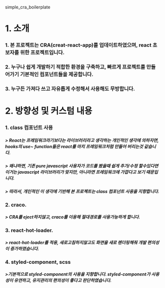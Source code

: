 simple_cra_boilerplate

# 1. 소개

### 1. 본 프로젝트는 CRA(creat-react-app)를 업데이트하였으며, react 초보자를 위한 프로젝트입니다.

### 2. 누구나 쉽게 개발하기 적합한 환경을 구축하고, 빠르게 프로젝트를 만들어가기 기본적인 컴포넌트들을 제공합니다.

### 3. 누구든 가져다 쓰고 자유롭게 수정해서 사용해도 무방합니다.

# 2. 방향성 및 커스텀 내용

### 1. class 컴포넌트 사용

##### > React는 프레임워크라기보다는 라이브러리라고 생각하는 개인적인 생각에 의하자면, hooks의 use~ function들은 react를 마치 프레임워크처럼 만들어 버리는것 같습니다.

##### > 왜냐하면, 기존 pure javascript 사용자가 코드를 봤을때 쉽게 추가/수정 할수있다면 이거는 javascript 라이브러리가 맞지만, 아니라면 프레임워크에 가깝다고 보기 때문입니다.

##### > 따라서, 개인적인 이 생각에 기반해 본 프로젝트는 class 컴포넌트 사용을 지향합니다.

### 2. craco.

##### > CRA를 eject하지않고, craco를 이용해 절대경로를 사용가능하게 합니다.

### 3. react-hot-loader.

##### > react-hot-loader를 적용, 새로고침하지않고도 화면을 새로 렌더링해줘 개발 편의성이 증가하였습니다.

### 4. styled-component, scss

##### >기본적으로 styled-component의 사용을 지향합니다. styled-component가 사용성이 유연하고, 유지관리의 편의성이 좋다고 판단하였습니다.
